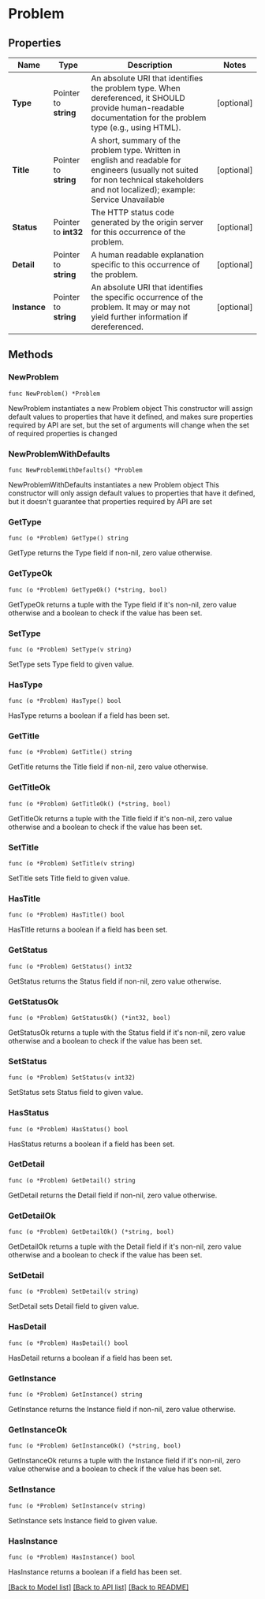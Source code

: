 # Problem

## Properties

Name | Type | Description | Notes
------------ | ------------- | ------------- | -------------
**Type** | Pointer to **string** | An absolute URI that identifies the problem type.  When dereferenced, it SHOULD provide human-readable documentation for the problem type (e.g., using HTML).  | [optional] 
**Title** | Pointer to **string** | A short, summary of the problem type. Written in english and readable for engineers (usually not suited for non technical stakeholders and not localized); example: Service Unavailable  | [optional] 
**Status** | Pointer to **int32** | The HTTP status code generated by the origin server for this occurrence of the problem.  | [optional] 
**Detail** | Pointer to **string** | A human readable explanation specific to this occurrence of the problem.  | [optional] 
**Instance** | Pointer to **string** | An absolute URI that identifies the specific occurrence of the problem. It may or may not yield further information if dereferenced.  | [optional] 

## Methods

### NewProblem

`func NewProblem() *Problem`

NewProblem instantiates a new Problem object
This constructor will assign default values to properties that have it defined,
and makes sure properties required by API are set, but the set of arguments
will change when the set of required properties is changed

### NewProblemWithDefaults

`func NewProblemWithDefaults() *Problem`

NewProblemWithDefaults instantiates a new Problem object
This constructor will only assign default values to properties that have it defined,
but it doesn't guarantee that properties required by API are set

### GetType

`func (o *Problem) GetType() string`

GetType returns the Type field if non-nil, zero value otherwise.

### GetTypeOk

`func (o *Problem) GetTypeOk() (*string, bool)`

GetTypeOk returns a tuple with the Type field if it's non-nil, zero value otherwise
and a boolean to check if the value has been set.

### SetType

`func (o *Problem) SetType(v string)`

SetType sets Type field to given value.

### HasType

`func (o *Problem) HasType() bool`

HasType returns a boolean if a field has been set.

### GetTitle

`func (o *Problem) GetTitle() string`

GetTitle returns the Title field if non-nil, zero value otherwise.

### GetTitleOk

`func (o *Problem) GetTitleOk() (*string, bool)`

GetTitleOk returns a tuple with the Title field if it's non-nil, zero value otherwise
and a boolean to check if the value has been set.

### SetTitle

`func (o *Problem) SetTitle(v string)`

SetTitle sets Title field to given value.

### HasTitle

`func (o *Problem) HasTitle() bool`

HasTitle returns a boolean if a field has been set.

### GetStatus

`func (o *Problem) GetStatus() int32`

GetStatus returns the Status field if non-nil, zero value otherwise.

### GetStatusOk

`func (o *Problem) GetStatusOk() (*int32, bool)`

GetStatusOk returns a tuple with the Status field if it's non-nil, zero value otherwise
and a boolean to check if the value has been set.

### SetStatus

`func (o *Problem) SetStatus(v int32)`

SetStatus sets Status field to given value.

### HasStatus

`func (o *Problem) HasStatus() bool`

HasStatus returns a boolean if a field has been set.

### GetDetail

`func (o *Problem) GetDetail() string`

GetDetail returns the Detail field if non-nil, zero value otherwise.

### GetDetailOk

`func (o *Problem) GetDetailOk() (*string, bool)`

GetDetailOk returns a tuple with the Detail field if it's non-nil, zero value otherwise
and a boolean to check if the value has been set.

### SetDetail

`func (o *Problem) SetDetail(v string)`

SetDetail sets Detail field to given value.

### HasDetail

`func (o *Problem) HasDetail() bool`

HasDetail returns a boolean if a field has been set.

### GetInstance

`func (o *Problem) GetInstance() string`

GetInstance returns the Instance field if non-nil, zero value otherwise.

### GetInstanceOk

`func (o *Problem) GetInstanceOk() (*string, bool)`

GetInstanceOk returns a tuple with the Instance field if it's non-nil, zero value otherwise
and a boolean to check if the value has been set.

### SetInstance

`func (o *Problem) SetInstance(v string)`

SetInstance sets Instance field to given value.

### HasInstance

`func (o *Problem) HasInstance() bool`

HasInstance returns a boolean if a field has been set.


[[Back to Model list]](../README.md#documentation-for-models) [[Back to API list]](../README.md#documentation-for-api-endpoints) [[Back to README]](../README.md)


